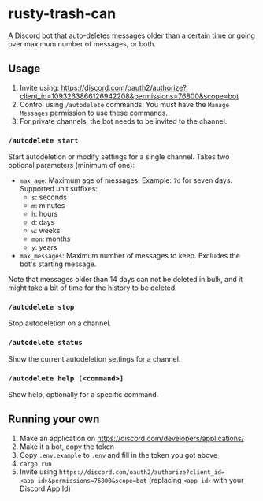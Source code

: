 # rusty-trash-can

A Discord bot that auto-deletes messages older than a certain time or going over maximum number of messages, or both. 

## Usage

1. Invite using: https://discord.com/oauth2/authorize?client_id=1093263866126942208&permissions=76800&scope=bot 
2. Control using `/autodelete` commands. You must have the `Manage Messages` permission to use these commands.
3. For private channels, the bot needs to be invited to the channel.

### `/autodelete start`

Start autodeletion or modify settings for a single channel. Takes two optional parameters (minimum of one):

 * `max_age`: Maximum age of messages. Example: `7d` for seven days. Supported unit suffixes:
    - `s`: seconds
    - `m`: minutes
    - `h`: hours
    - `d`: days
    - `w`: weeks
    - `mon`: months
    - `y`: years
 * `max_messages`: Maximum number of messages to keep. Excludes the bot's starting message.

Note that messages older than 14 days can not be deleted in bulk, and it might take a bit of time for the history to be deleted.

### `/autodelete stop`

Stop autodeletion on a channel.

### `/autodelete status`

Show the current autodeletion settings for a channel.

### `/autodelete help [<command>]`

Show help, optionally for a specific command.

## Running your own

1. Make an application on https://discord.com/developers/applications/
2. Make it a bot, copy the token
3. Copy `.env.example` to `.env` and fill in the token you got above
4. `cargo run`
5. Invite using `https://discord.com/oauth2/authorize?client_id=<app_id>&permissions=76800&scope=bot` (replacing `<app_id>` with your Discord App Id)

